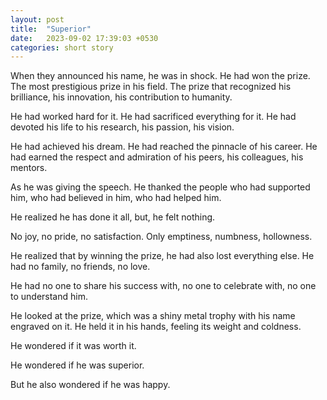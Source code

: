 ```yaml
---
layout: post
title:  "Superior"
date:   2023-09-02 17:39:03 +0530
categories: short story
---
```

When they announced his name, he was in shock. He had won the prize. The most prestigious prize in his field. The prize that recognized his brilliance, his innovation, his contribution to humanity.

He had worked hard for it. He had sacrificed everything for it. He had devoted his life to his research, his passion, his vision.

He had achieved his dream. He had reached the pinnacle of his career. He had earned the respect and admiration of his peers, his colleagues, his mentors.

As he was giving the speech. He thanked the people who had supported him, who had believed in him, who had helped him.

He realized he has done it all, but, he felt nothing.

No joy, no pride, no satisfaction. Only emptiness, numbness, hollowness.

He realized that by winning the prize, he had also lost everything else. He had no family, no friends, no love.

He had no one to share his success with, no one to celebrate with, no one to understand him.

He looked at the prize, which was a shiny metal trophy with his name engraved on it. He held it in his hands, feeling its weight and coldness.

He wondered if it was worth it.

He wondered if he was superior.

But he also wondered if he was happy.
